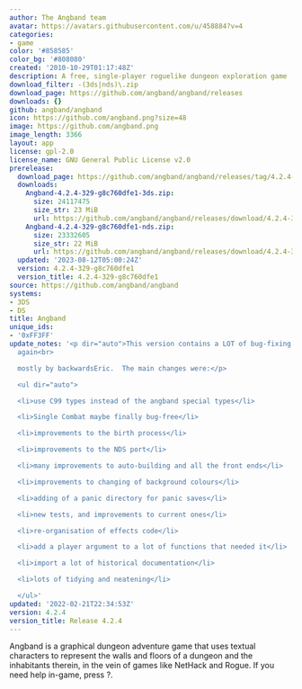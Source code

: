 ```yaml
---
author: The Angband team
avatar: https://avatars.githubusercontent.com/u/458884?v=4
categories:
- game
color: '#858585'
color_bg: '#808080'
created: '2010-10-29T01:17:48Z'
description: A free, single-player roguelike dungeon exploration game
download_filter: -(3ds|nds)\.zip
download_page: https://github.com/angband/angband/releases
downloads: {}
github: angband/angband
icon: https://github.com/angband.png?size=48
image: https://github.com/angband.png
image_length: 3366
layout: app
license: gpl-2.0
license_name: GNU General Public License v2.0
prerelease:
  download_page: https://github.com/angband/angband/releases/tag/4.2.4-329-g8c760dfe1
  downloads:
    Angband-4.2.4-329-g8c760dfe1-3ds.zip:
      size: 24117475
      size_str: 23 MiB
      url: https://github.com/angband/angband/releases/download/4.2.4-329-g8c760dfe1/Angband-4.2.4-329-g8c760dfe1-3ds.zip
    Angband-4.2.4-329-g8c760dfe1-nds.zip:
      size: 23332605
      size_str: 22 MiB
      url: https://github.com/angband/angband/releases/download/4.2.4-329-g8c760dfe1/Angband-4.2.4-329-g8c760dfe1-nds.zip
  updated: '2023-08-12T05:00:24Z'
  version: 4.2.4-329-g8c760dfe1
  version_title: 4.2.4-329-g8c760dfe1
source: https://github.com/angband/angband
systems:
- 3DS
- DS
title: Angband
unique_ids:
- '0xFF3FF'
update_notes: '<p dir="auto">This version contains a LOT of bug-fixing and code improvements,
  again<br>

  mostly by backwardsEric.  The main changes were:</p>

  <ul dir="auto">

  <li>use C99 types instead of the angband special types</li>

  <li>Single Combat maybe finally bug-free</li>

  <li>improvements to the birth process</li>

  <li>improvements to the NDS port</li>

  <li>many improvements to auto-building and all the front ends</li>

  <li>improvements to changing of background colours</li>

  <li>adding of a panic directory for panic saves</li>

  <li>new tests, and improvements to current ones</li>

  <li>re-organisation of effects code</li>

  <li>add a player argument to a lot of functions that needed it</li>

  <li>import a lot of historical documentation</li>

  <li>lots of tidying and neatening</li>

  </ul>'
updated: '2022-02-21T22:34:53Z'
version: 4.2.4
version_title: Release 4.2.4
---
```

Angband is a graphical dungeon adventure game that uses textual characters to represent the walls and floors of a dungeon and the inhabitants therein, in the vein of games like NetHack and Rogue. If you need help in-game, press ?.